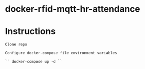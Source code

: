 # docker-rfid-mqtt-hr-attendance

Instructions
============

    Clone repo

    Configure docker-compose file environment variables

    `` docker-compose up -d ``

